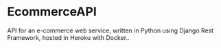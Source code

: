 # EcommerceAPI
API for an e-commerce web service, written in Python using Django Rest Framework, hosted in Heroku with Docker.. 
